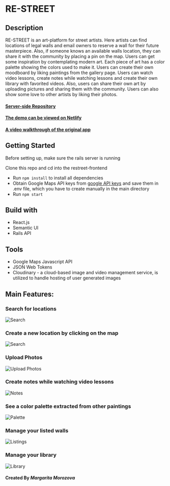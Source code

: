 # RE-STREET

## Description

RE-STREET is an art-platform for street artists. Here artists can find locations of legal walls and email owners to reserve a wall for their future masterpiece. Also, if someone knows an available walls location, they can share it with the community by placing a pin on the map. Users can get some inspiration by contemplating modern art. Each piece of art has a color palette showing the colors used to make it. Users can create their own moodboard by liking paintings from the gallery page. Users can watch video lessons, create notes while watching lessons and create their own library with favorited videos. Also, users can share their own art by uploading pictures and sharing them with the community. Users can also show some love to other artists by liking their photos.

#### [Server-side Repository](https://github.com/rita-morozova/final-backend)

#### [The demo can be viewed on Netlify](https://re-street.netlify.app/) 
#### [A video walkthrough of the original app](https://www.youtube.com/watch?v=oPv08cnf1gM&feature=youtu.be)

## Getting Started

Before setting up, make sure the rails server is running

Clone this repo and cd into the restreet-frontend

- Run `npm install` to install all dependencies
- Obtain Google Maps API keys from [google API keys](https://developers.google.com/maps/documentation/javascript/get-api-key) and save them in .env file, which you have to create manually in the main directory
- Run `npm start`

## Build with

- React.js
- Semantic UI
- Rails API

## Tools

- Google Maps Javascript API
- JSON Web Tokens
- Cloudinary - a cloud-based image and video management service, is utilized to handle hosting of user generated images

## Main Features:

### Search for locations

![Search](https://res.cloudinary.com/diexi8g0j/image/upload/v1611191544/Screen_Shot_2021-01-20_at_5.08.28_PM_d57qme.png)

### Create a new location by clicking on the map

![Search](https://res.cloudinary.com/diexi8g0j/image/upload/v1611191546/Screen_Shot_2021-01-20_at_5.08.41_PM_deqncs.png)

### Upload Photos

![Upload Photos](https://res.cloudinary.com/diexi8g0j/image/upload/v1611191562/Screen_Shot_2021-01-20_at_5.09.47_PM_l7uxoc.png)

### Create notes while watching video lessons

![Notes](https://res.cloudinary.com/diexi8g0j/image/upload/v1611191560/Screen_Shot_2021-01-20_at_5.09.35_PM_hoooao.png)

### See a color palette extracted from other paintings

![Palette](https://res.cloudinary.com/diexi8g0j/image/upload/v1611191572/Screen_Shot_2021-01-20_at_4.46.02_PM_vwefp4.png)

### Manage your listed walls

![Listings](https://res.cloudinary.com/diexi8g0j/image/upload/v1611191591/Screen_Shot_2021-01-20_at_5.10.34_PM_arzvgd.png)

### Manage your library

![Library](https://res.cloudinary.com/diexi8g0j/image/upload/v1611191594/Screen_Shot_2021-01-20_at_5.10.18_PM_bi0vkb.png)

#### Created By _**Margarita Morozova**_
